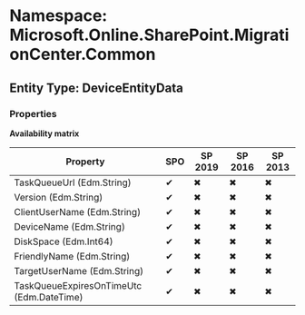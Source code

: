 # Namespace: Microsoft.Online.SharePoint.MigrationCenter.Common
## Entity Type: DeviceEntityData

### Properties

**Availability matrix**

Property | SPO | SP 2019 | SP 2016 | SP 2013
----------|-----|---------|---------|--------
TaskQueueUrl (Edm.String) | ✔ | ✖ | ✖ | ✖
Version (Edm.String) | ✔ | ✖ | ✖ | ✖
ClientUserName (Edm.String) | ✔ | ✖ | ✖ | ✖
DeviceName (Edm.String) | ✔ | ✖ | ✖ | ✖
DiskSpace (Edm.Int64) | ✔ | ✖ | ✖ | ✖
FriendlyName (Edm.String) | ✔ | ✖ | ✖ | ✖
TargetUserName (Edm.String) | ✔ | ✖ | ✖ | ✖
TaskQueueExpiresOnTimeUtc (Edm.DateTime) | ✔ | ✖ | ✖ | ✖

